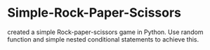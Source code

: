 # Simple-Rock-Paper-Scissors
created a simple Rock-paper-scissors game in Python.
Use random function and simple nested conditional statements to achieve this.
